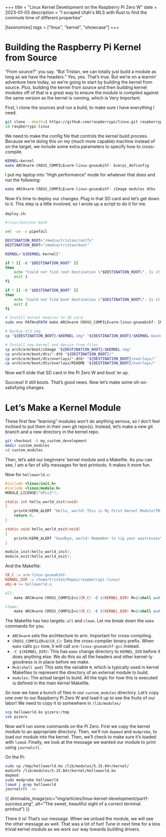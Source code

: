+++
title = "Linux Kernel Development on the Raspberry Pi Zero W"
date = 2023-01-03
description = "I scraped Utah's MLS with Rust to find the commute time of different properties"

[taxonomies]
tags = ["linux", "kernel", "showcase"]
+++

# Building the Raspberry Pi Kernel from Source

“From source?” you say. “But Tristan, we can totally just build a module as long 
as we have the headers.” Yes, yes. That’s true. But we’re on a learnin’ adventure 
here today, so we’re going to start by building the kernel from source. Plus, 
building the kernel from source and then building kernel modules off of that is a 
great way to ensure the module is compiled against the same version as the kernel 
is running, which is Very Important.

First, I clone the sources and run a build, to make sure I have everything I need.

```bash
git clone --depth=1 https://github.com/raspberrypi/linux.git raspberrypi-linux
cd raspberrypi-linux
```

We need to make the config file that controls the kernel build process. Because we’re doing this on my (much more capable) machine instead of on the target, we include some extra parameters to specify how to cross-compile.

```bash
KERNEL=kernel
make ARCH=arm CROSS_COMPILE=arm-linux-gnueabihf- bcmrpi_defconfig
```

I put my laptop into “High performance” mode for whatever that does and run the following:

```bash
make ARCH=arm CROSS_COMPILE=arm-linux-gnueabihf- zImage modules dtbs
```

Now it’s time to deploy our changes. Plug in that SD card and let’s get down to it. 
This step is a little involved, so I wrote up a script to do it for me.

`deploy.sh`:

```bash
#!/usr/bin/env bash

set -ue -o pipefail

DESTINATION_ROOT="/media/tristan/rootfs"
DESTINATION_BOOT="/media/tristan/boot"

KERNEL="${KERNEL-kernel}"

if ! [[ -d "$DESTINATION_ROOT" ]]
then
    echo "Could not find root destination \"$DESTINATION_ROOT\". Is it mounted?"
    exit 1
fi

if ! [[ -d "$DESTINATION_BOOT" ]]
then
    echo "Could not find boot destination \"$DESTINATION_BOOT\". Is it mounted?"
    exit 2
fi

# Install kernel modules to SD card
sudo env PATH=$PATH make ARCH=arm CROSS_COMPILE=arm-linux-gnueabihf- INSTALL_MOD_PATH="$DESTINATION_ROOT" modules_install

# Backup old img
cp "${DESTINATION_BOOT}/$KERNEL.img" "${DESTINATION_BOOT}/$KERNEL-backup.img"

# Install new kernel and device tree files
cp arch/arm/boot/zImage "${DESTINATION_BOOT}/$KERNEL.img"
cp arch/arm/boot/dts/*.dtb "${DESTINATION_BOOT}/"
cp arch/arm/boot/dts/overlays/*.dtb* "${DESTINATION_BOOT}/overlays/"
cp arch/arm/boot/dts/overlays/README "${DESTINATION_BOOT}/overlays/"
```
Now we’ll slide that SD card in the Pi Zero W and boot ‘er up.

Success! It still boots. That’s good news. Now let’s make some oh-so-satisfying changes.

# Let’s Make a Kernel Module

These first few “learning” modules won’t do anything serious, so I don’t feel 
inclined to put them in their own git repo(s). Instead, let’s make a new git 
branch and a new directory in the kernel repo.

```bash
git checkout -b my_custom_development
mkdir custom_modules
cd custom_modules
```

Then, let’s add our beginners’ kernel module and a Makefile. As you can see, I 
am a fan of silly messages for test printouts. It makes it more fun.

Now for `helloworld.c`:

```C
#include <linux/init.h>
#include <linux/module.h>
MODULE_LICENSE("GPLv3");

static int hello_world_init(void)
{
    printk(KERN_ALERT "Hello, world! This is My First Kernel Module(TM) by Playskool(TM)\n");
    return 0;
}

static void hello_world_exit(void)
{
    printk(KERN_ALERT "Goodbye, world! Remember to tip your waitresses\n");
}

module_init(hello_world_init);
module_exit(hello_world_exit);
```

And the Makefile:
```Makefile
CR_C := arm-linux-gnueabihf-
KERNEL_DIR := /home/tristan/Repos/raspberrypi-linux/
obj-m += helloworld.o

all:
	make ARCH=arm CROSS_COMPILE=$(CR_C) -C $(KERNEL_DIR) M=$(shell pwd) modules

clean:
	make ARCH=arm CROSS_COMPILE=$(CR_C) -C $(KERNEL_DIR) M=$(shell pwd) clean
```

The Makefile has two targets: `all` and `clean`. Let me break down the `make` commands for you.

- `ARCH=arm` sets the architecture to arm. Important for cross-compiling.
- `CROSS_COMPILER=$(CR_C)`: Sets the cross-compiler binary prefix. When `make` calls `gcc` now, it will call `arm-linux-gnueabihf-gcc` instead.
- `-C $(KERNEL_DIR)`: This has `make` change directory to `KERNEL_DIR` before it does anything else. We do this so all the headers and other kernel-ly goodness is in place before we make.
- `M=$(shell pwd)` This sets the variable `M`, which is typically used in kernel Makefiles to represent the directory of an external module to build.
- `modules`: The actual target to build. All the logic for how this is executed is defined in the main kernel Makefile.

So now we have a bunch of files in our `custom_modules` directory. Let’s copy one 
over to our Raspberry Pi Zero W and load it up to see the fruits of our labor! 
We need to copy it to somewhere in `/lib/modules/`

```bash
scp helloworld.ko pizero:/tmp
ssh pizero
```

Now we’ll run some commands on the Pi Zero. First we copy the kernel module to an 
appropriate directory. Then, we’ll run `depmod` and `modprobe`, to load our 
module into the kernel. Then, we’ll check to make sure it’s loaded with `lsmod`. 
Finally, we look at the message we wanted our module to print using `journalctl`.

On the Pi:
```bash
sudo cp /tmp/helloworld.ko /lib/modules/5.15.84+/kernel/
modinfo /lib/modules/5.15.84+/kernel/helloworld.ko
depmod
sudo modprobe helloworld
lsmod | grep helloworld
journalctl -xe
```

{{ dimmable_image(src="img/articles/linux-kernel-development/part1-success.png", alt="The sweet, beautiful sight of a correct terminal printout") }}

There it is! That’s our message. When we unload the module, we will see the other 
message as well. That was a lot of fun! Tune in next time for a less trivial 
kernel module as we work our way towards building drivers.
